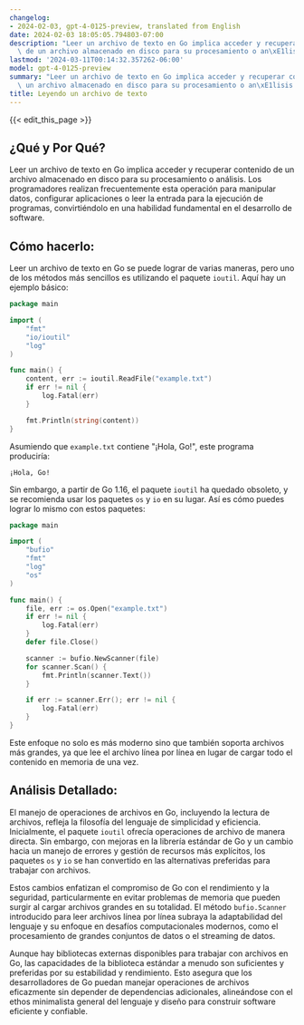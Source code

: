 ```yaml
---
changelog:
- 2024-02-03, gpt-4-0125-preview, translated from English
date: 2024-02-03 18:05:05.794803-07:00
description: "Leer un archivo de texto en Go implica acceder y recuperar contenido\
  \ de un archivo almacenado en disco para su procesamiento o an\xE1lisis. Los programadores\u2026"
lastmod: '2024-03-11T00:14:32.357262-06:00'
model: gpt-4-0125-preview
summary: "Leer un archivo de texto en Go implica acceder y recuperar contenido de\
  \ un archivo almacenado en disco para su procesamiento o an\xE1lisis. Los programadores\u2026"
title: Leyendo un archivo de texto
---
```


{{< edit_this_page >}}

## ¿Qué y Por Qué?

Leer un archivo de texto en Go implica acceder y recuperar contenido de un archivo almacenado en disco para su procesamiento o análisis. Los programadores realizan frecuentemente esta operación para manipular datos, configurar aplicaciones o leer la entrada para la ejecución de programas, convirtiéndolo en una habilidad fundamental en el desarrollo de software.

## Cómo hacerlo:

Leer un archivo de texto en Go se puede lograr de varias maneras, pero uno de los métodos más sencillos es utilizando el paquete `ioutil`. Aquí hay un ejemplo básico:

```go
package main

import (
    "fmt"
    "io/ioutil"
    "log"
)

func main() {
    content, err := ioutil.ReadFile("example.txt")
    if err != nil {
        log.Fatal(err)
    }

    fmt.Println(string(content))
}
```

Asumiendo que `example.txt` contiene "¡Hola, Go!", este programa produciría:

```
¡Hola, Go!
```

Sin embargo, a partir de Go 1.16, el paquete `ioutil` ha quedado obsoleto, y se recomienda usar los paquetes `os` y `io` en su lugar. Así es cómo puedes lograr lo mismo con estos paquetes:

```go
package main

import (
    "bufio"
    "fmt"
    "log"
    "os"
)

func main() {
    file, err := os.Open("example.txt")
    if err != nil {
        log.Fatal(err)
    }
    defer file.Close()

    scanner := bufio.NewScanner(file)
    for scanner.Scan() {
        fmt.Println(scanner.Text())
    }

    if err := scanner.Err(); err != nil {
        log.Fatal(err)
    }
}
```

Este enfoque no solo es más moderno sino que también soporta archivos más grandes, ya que lee el archivo línea por línea en lugar de cargar todo el contenido en memoria de una vez.

## Análisis Detallado:

El manejo de operaciones de archivos en Go, incluyendo la lectura de archivos, refleja la filosofía del lenguaje de simplicidad y eficiencia. Inicialmente, el paquete `ioutil` ofrecía operaciones de archivo de manera directa. Sin embargo, con mejoras en la librería estándar de Go y un cambio hacia un manejo de errores y gestión de recursos más explícitos, los paquetes `os` y `io` se han convertido en las alternativas preferidas para trabajar con archivos.

Estos cambios enfatizan el compromiso de Go con el rendimiento y la seguridad, particularmente en evitar problemas de memoria que pueden surgir al cargar archivos grandes en su totalidad. El método `bufio.Scanner` introducido para leer archivos línea por línea subraya la adaptabilidad del lenguaje y su enfoque en desafíos computacionales modernos, como el procesamiento de grandes conjuntos de datos o el streaming de datos.

Aunque hay bibliotecas externas disponibles para trabajar con archivos en Go, las capacidades de la biblioteca estándar a menudo son suficientes y preferidas por su estabilidad y rendimiento. Esto asegura que los desarrolladores de Go puedan manejar operaciones de archivos eficazmente sin depender de dependencias adicionales, alineándose con el ethos minimalista general del lenguaje y diseño para construir software eficiente y confiable.

